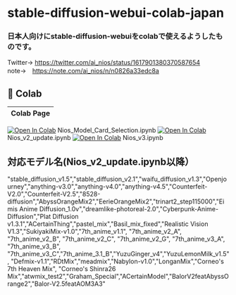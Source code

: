 # stable-diffusion-webui-colab-japan

### 日本人向けにstable-diffusion-webuiをcolabで使えるようしたものです。
 Twitter→ https://twitter.com/ai_nios/status/1617901380370587654 <br>
 note→　https://note.com/ai_nios/n/n0826a33edc8a
## 🦒 Colab
| Colab Page 
| --- 
[![Open In Colab](https://colab.research.google.com/assets/colab-badge.svg)](https://colab.research.google.com/github/AI-Nios/Nios-stable-diffusion-webui-colab-japan/blob/main/Nios_Model_Card_Selection.ipynb) Nios_Model_Card_Selection.ipynb
[![Open In Colab](https://colab.research.google.com/assets/colab-badge.svg)](https://colab.research.google.com/github/AI-Nios/Nios-stable-diffusion-webui-colab-japan/blob/main/Nios_v2_update.ipynb) Nios_v2_update.ipynb
[![Open In Colab](https://colab.research.google.com/assets/colab-badge.svg)](https://colab.research.google.com/github/AI-Nios/Nios-stable-diffusion-webui-colab-japan/blob/main/Nios_v3.ipynb) Nios_v3.ipynb

## 対応モデル名(Nios_v2_update.ipynb以降）
"stable_diffusion_v1.5","stable_diffusion_v2.1","waifu_diffusion_v1.3","Openjourney","anything-v3.0","anything-v4.0","anything-v4.5","Counterfeit-V2.0","Counterfeit-V2.5","8528-diffusion","AbyssOrangeMix2","EerieOrangeMix2","trinart2_step115000","Eimis Anime Diffusion_1.0v","dreamlike-photoreal-2.0","Cyberpunk-Anime-Diffusion","Plat Diffusion v1.3.1","ACertainThing","pastel_mix","Basil_mix_fixed","Realistic Vision V1.3","SukiyakiMix-v1.0","7th_anime_v1.1", "7th_anime_v2_A", "7th_anime_v2_B", "7th_anime_v2_C", "7th_anime_v2_G", "7th_anime_v3_A", "7th_anime_v3_B", "7th_anime_v3_C","7th_anime_3.1_B","YuzuGinger_v4","YuzuLemonMilk_v1.5", "Defmix-v1.1","RDtMix","meadmix","Nabylon-v1.0","LonganMix","Corneo's 7th Heaven Mix", "Corneo's Shinra26 Mix","atwmix_test2","Graham_Special","ACertainModel","BalorV2featAbyssOrange2","Balor-V2.5featAOM3A3"
